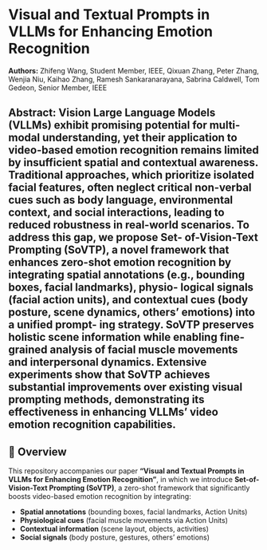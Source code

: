 # Visual and Textual Prompts in VLLMs for Enhancing Emotion Recognition

**Authors:** Zhifeng Wang, Student Member, IEEE, Qixuan Zhang, Peter Zhang, Wenjia Niu, Kaihao Zhang, Ramesh Sankaranarayana, Sabrina Caldwell, Tom Gedeon, Senior Member, IEEE

**Abstract:** Vision Large Language Models (VLLMs) exhibit promising potential for multi-modal understanding, yet their application to video-based emotion recognition remains limited by insufficient spatial and contextual awareness. Traditional approaches, which prioritize isolated facial features, often neglect critical non-verbal cues such as body language, environmental context, and social interactions, leading to reduced robustness in real-world scenarios. To address this gap, we propose Set- of-Vision-Text Prompting (SoVTP), a novel framework that enhances zero-shot emotion recognition by integrating spatial annotations (e.g., bounding boxes, facial landmarks), physio- logical signals (facial action units), and contextual cues (body posture, scene dynamics, others’ emotions) into a unified prompt- ing strategy. SoVTP preserves holistic scene information while enabling fine-grained analysis of facial muscle movements and interpersonal dynamics. Extensive experiments show that SoVTP achieves substantial improvements over existing visual prompting methods, demonstrating its effectiveness in enhancing VLLMs’ video emotion recognition capabilities.
---

## 📖 Overview

This repository accompanies our paper **“Visual and Textual Prompts in VLLMs for Enhancing Emotion Recognition”**, in which we introduce **Set-of-Vision-Text Prompting (SoVTP)**, a zero-shot framework that significantly boosts video-based emotion recognition by integrating:

- **Spatial annotations** (bounding boxes, facial landmarks, Action Units)  
- **Physiological cues** (facial muscle movements via Action Units)  
- **Contextual information** (scene layout, objects, activities)  
- **Social signals** (body posture, gestures, others’ emotions)


